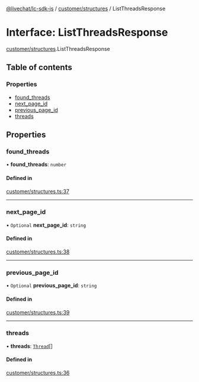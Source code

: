[@livechat/lc-sdk-js](../README.md) / [customer/structures](../modules/customer_structures.md) / ListThreadsResponse

# Interface: ListThreadsResponse

[customer/structures](../modules/customer_structures.md).ListThreadsResponse

## Table of contents

### Properties

- [found\_threads](customer_structures.ListThreadsResponse.md#found_threads)
- [next\_page\_id](customer_structures.ListThreadsResponse.md#next_page_id)
- [previous\_page\_id](customer_structures.ListThreadsResponse.md#previous_page_id)
- [threads](customer_structures.ListThreadsResponse.md#threads)

## Properties

### found\_threads

• **found\_threads**: `number`

#### Defined in

[customer/structures.ts:37](https://github.com/livechat/lc-sdk-js/blob/7431f2f/src/customer/structures.ts#L37)

___

### next\_page\_id

• `Optional` **next\_page\_id**: `string`

#### Defined in

[customer/structures.ts:38](https://github.com/livechat/lc-sdk-js/blob/7431f2f/src/customer/structures.ts#L38)

___

### previous\_page\_id

• `Optional` **previous\_page\_id**: `string`

#### Defined in

[customer/structures.ts:39](https://github.com/livechat/lc-sdk-js/blob/7431f2f/src/customer/structures.ts#L39)

___

### threads

• **threads**: [`Thread`](objects.Thread.md)[]

#### Defined in

[customer/structures.ts:36](https://github.com/livechat/lc-sdk-js/blob/7431f2f/src/customer/structures.ts#L36)
